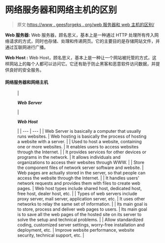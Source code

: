 # 网络服务器和网络主机的区别

> 原文:[https://www . geesforgeks . org/web 服务器和 web 主机的区别/](https://www.geeksforgeeks.org/difference-between-web-server-and-web-host/)

**Web 服务器:** Web 服务器，顾名思义，基本上是一种通过 HTTP 处理所有传入网络请求的方式，同时也存储、处理和传递网页。它的主要目的是存储网站文件，并通过互联网进行广播。

**Web Host :** Web Host，顾名思义，基本上是一种让一个网站被托管的方式，这样网站上的每个人都可以访问它。它还有助于防止黑客和恶意软件访问数据，并提供良好的安全服务。

#### 网络服务器和网络主机

<figure class="table">

| 

***Web Server***

 | 

***Web Host***

 |
| --- | --- |
| Web Server is basically a computer that usually runs websites. | Web hosting is basically the process of hosting a website with a server. |
| Used to host a website, containing one or more websites. | It enables users to access websites through the Internet. |
| It provides services for other devices or programs in the network. | It allows individuals and organizations to access their websites through WWW. |
| Store the component files of network server software and website. | Web pages are actually stored in the server, so that people can access the website through the Internet. |
| It handles users' network requests and provides them with files to create web pages. | Web host types include shared host, dedicated host, free host, dealer host, etc. |
| Types of web servers include proxy server, mail server, application server, etc. | It uses other networks to relay the same set of information. |
| Its main goal is to store, process and deliver web pages to users. | Its main goal is to save all the web pages of the hosted site on its server to solve the setup and technical problems. |
| Allow standardized coding, customized server settings, worry-free installation and deployment, etc. | Improve website performance, website security, technical support, etc. |

</figure>